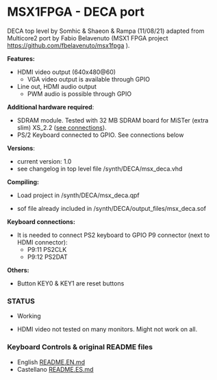 # MSX1FPGA - DECA port 

DECA top level by Somhic & Shaeon & Rampa (11/08/21) adapted from Multicore2 port by Fabio Belavenuto  (MSX1 FPGA project   https://github.com/fbelavenuto/msx1fpga ).

**Features:**

* HDMI video output (640x480@60)
  * VGA video output is available through GPIO
* Line out, HDMI audio output
  * PWM audio is possible through GPIO

**Additional hardware required**:

- SDRAM module. Tested with 32 MB SDRAM board for MiSTer (extra slim) XS_2.2 ([see connections](https://github.com/SoCFPGA-learning/DECA/tree/main/Projects/sdram_mister_deca)).
- PS/2 Keyboard connected to GPIO. See connections below

**Versions**:

- current version: 1.0
- see changelog in top level file /synth/DECA/msx_deca.vhd

**Compiling:**

* Load project  in /synth/DECA/msx_deca.qpf

* sof file already included in /synth/DECA/output_files/msx_deca.sof

  

**Keyboard connections:**

* It is needed to connect PS2 keyboard to GPIO P9 connector (next to HDMI connector):
  * P9:11 PS2CLK 
  * P9:12 PS2DAT 

**Others:**

* Button KEY0 & KEY1 are reset buttons

### STATUS

* Working

* HDMI video not tested on many monitors. Might not work on all.




### Keyboard Controls & original README files

* English        [README.EN.md](README.EN.md)
* Castellano  [README.ES.md](README.ES.md)